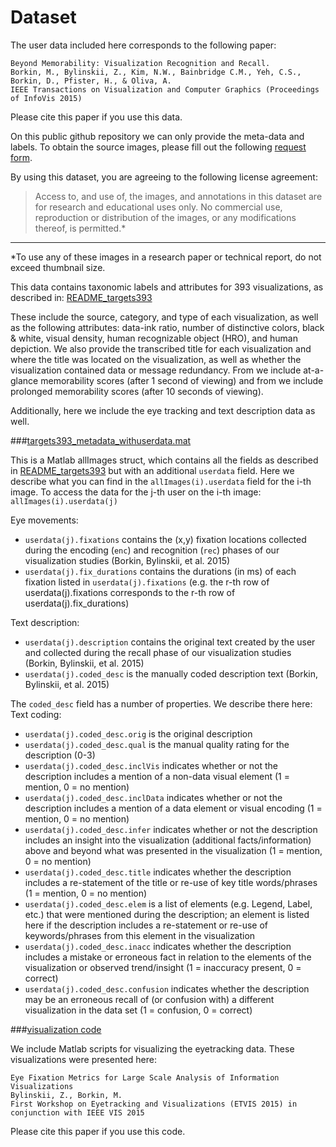 # Dataset

The user data included here corresponds to the following paper: 

```
Beyond Memorability: Visualization Recognition and Recall.
Borkin, M., Bylinskii, Z., Kim, N.W., Bainbridge C.M., Yeh, C.S., Borkin, D., Pfister, H., & Oliva, A.
IEEE Transactions on Visualization and Computer Graphics (Proceedings of InfoVis 2015)
```

Please cite this paper if you use this data.

On this public github repository we can only provide the meta-data and labels.
To obtain the source images, please fill out the following [request form](http://massvis.mit.edu/#data).

By using this dataset, you are agreeing to the following license agreement:
> Access to, and use of, the images, and annotations in this dataset are for research and educational uses only. No commercial use, reproduction or distribution of the images, or any modifications thereof, is permitted.* 

---

*To use any of these images in a research paper or technical report, do not exceed thumbnail size.

This data contains taxonomic labels and attributes for 393 visualizations, as described in:
[README_targets393](https://github.com/massvis/dataset/blob/master/matlab_files/README_targets393.md) 

These include the source, category, and type of each visualization, as well as the following attributes: data-ink ratio, number of distinctive colors, black & white, visual density, human recognizable object (HRO), and human depiction. We also provide the transcribed title for each visualization and where the title was located on the visualization, as well as whether the visualization contained data or message redundancy. From we include at-a-glance memorability scores (after 1 second of viewing) and from we include prolonged memorability scores (after 10 seconds of viewing). 

Additionally, here we include the eye tracking and text description data as well.

###[targets393_metadata_withuserdata.mat](https://github.com/massvis/eyetracking/blob/master/matlab_files/targets393_metadata_withuserdata.mat)

This is a Matlab allImages struct, which contains all the fields as described in [README_targets393](https://github.com/massvis/dataset/blob/master/matlab_files/README_targets393.md) but with an additional `userdata` field.
Here we describe what you can find in the `allImages(i).userdata` field for the i-th image. To access the data for the j-th user on the i-th image: `allImages(i).userdata(j)`

Eye movements:
* `userdata(j).fixations` contains the (x,y) fixation locations collected during the encoding (`enc`) and recognition (`rec`) phases of our visualization studies (Borkin, Bylinskii, et al. 2015)
* `userdata(j).fix_durations` contains the durations (in ms) of each fixation listed in `userdata(j).fixations` (e.g. the r-th row of userdata(j).fixations corresponds to the r-th row of userdata(j).fix_durations)

Text description:
* `userdata(j).description` contains the original text created by the user and collected during the recall phase of our visualization studies (Borkin, Bylinskii, et al. 2015)
* `userdata(j).coded_desc` is the manually coded description text (Borkin, Bylinskii, et al. 2015)

The `coded_desc` field has a number of properties. We describe there here:
Text coding:
* `userdata(j).coded_desc.orig` is the original description
* `userdata(j).coded_desc.qual` is the manual quality rating for the description (0-3)
* `userdata(j).coded_desc.inclVis` indicates whether or not the description includes a mention of a non-data visual element (1 = mention, 0 = no mention)
* `userdata(j).coded_desc.inclData` indicates whether or not the description includes a mention of a data element or visual encoding (1 = mention, 0 = no mention)
* `userdata(j).coded_desc.infer` indicates whether or not the description includes an insight into the visualization (additional facts/information) above and beyond what was presented in the visualization (1 = mention, 0 = no mention)
* `userdata(j).coded_desc.title` indicates whether the description includes a re-statement of the title or re-use of key title words/phrases (1 = mention, 0 = no mention)
* `userdata(j).coded_desc.elem` is a list of elements (e.g. Legend, Label, etc.) that were mentioned during the description; an element is listed here if the description includes a re-statement or re-use of keywords/phrases from this element in the visualization
* `userdata(j).coded_desc.inacc` indicates whether the description includes a mistake or erroneous fact in relation to the elements of the visualization or observed trend/insight (1 = inaccuracy present, 0 = correct)
* `userdata(j).coded_desc.confusion` indicates whether the description may be an erroneous recall of (or confusion with) a different visualization in the data set (1 = confusion, 0 = correct)

###[visualization code](https://github.com/massvis/eyetracking/blob/master/matlab_files/visualizationCode)

We include Matlab scripts for visualizing the eyetracking data.
These visualizations were presented here:

```
Eye Fixation Metrics for Large Scale Analysis of Information Visualizations
Bylinskii, Z., Borkin, M.
First Workshop on Eyetracking and Visualizations (ETVIS 2015) in conjunction with IEEE VIS 2015
```

Please cite this paper if you use this code.


